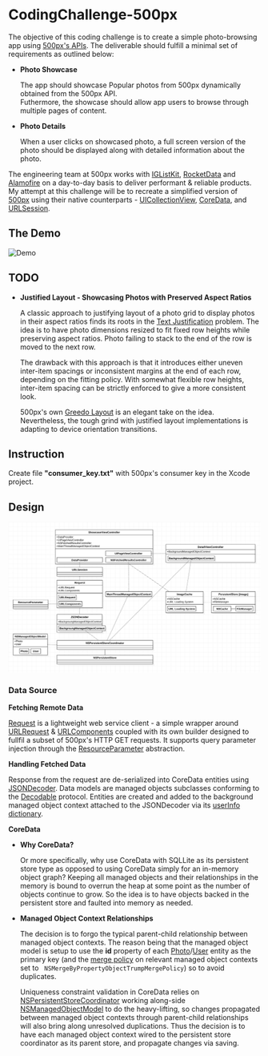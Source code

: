 # CodingChallenge-500px
The objective of this coding challenge is to create a simple photo-browsing app using [500px's APIs](https://github.com/500px/legacy-api-documentation). The deliverable should fulfill a minimal set of requirements as outlined below:
* __Photo Showcase__
  
  The app should showcase Popular photos from 500px dynamically obtained from the 500px API.<br/>
  Futhermore, the showcase should allow app users to browse through multiple pages of content.
  
* __Photo Details__

  When a user clicks on showcased photo, a full screen version of the photo should be displayed along with detailed information about the photo.

The engineering team at 500px works with [IGListKit](https://github.com/Instagram/IGListKit), [RocketData](https://github.com/plivesey/RocketData) and [Alamofire](https://github.com/Alamofire/Alamofire) on a day-to-day basis to deliver performant & reliable products. My attempt at this challenge will be to recreate a simplified version of [500px](https://apps.apple.com/app/500px/id471965292) using their native counterparts - [UICollectionView](https://developer.apple.com/documentation/uikit/uicollectionview), [CoreData](https://developer.apple.com/documentation/coredata), and [URLSession](https://developer.apple.com/documentation/foundation/urlsession).

## The Demo
![Demo](./Demo/500pxDemo.gif)

## TODO
* __Justified Layout - Showcasing Photos with Preserved Aspect Ratios__

   A classic approach to justifying layout of a photo grid to display photos in their aspect ratios finds its roots in the [Text Justification](https://en.wikipedia.org/wiki/Line_wrap_and_word_wrap) problem. The idea is to have photo dimensions resized to fit fixed row heights while preserving aspect ratios. Photo failing to stack to the end of the row is moved to the next row. 
   
   The drawback with this approach is that it introduces either uneven inter-item spacings or inconsistent margins at the end of each row, depending on the fitting policy. With somewhat flexible row heights, inter-item spacing can be strictly enforced to give a more consistent look. 
   
   500px's own [Greedo Layout](https://github.com/500px/greedo-layout-for-ios) is an elegant take on the idea. Nevertheless, the tough grind with justified layout implementations is adapting to device orientation transitions.

## Instruction
Create file __"consumer_key.txt"__ with 500px's consumer key in the Xcode project.

## Design
![Design](./Design/500pxDesign.png)

### Data Source

__Fetching Remote Data__

[Request](./CodingChallenge-500px/Networking/Request.swift) is a lightweight web service client - a simple wrapper around [URLRequest](https://developer.apple.com/documentation/foundation/urlrequest) & [URLComponents](https://developer.apple.com/documentation/foundation/urlcomponents) coupled with its own builder designed to fullfil a subset of 500px's HTTP GET requests. It supports query parameter injection through the [ResourceParameter](./CodingChallenge-500px/Networking/ResourceParameter/ResourceParameter%2BPhotos.swift) abstraction.

__Handling Fetched Data__

Response from the request are de-serialized into CoreData entities using [JSONDecoder](https://developer.apple.com/documentation/foundation/jsondecoder). Data models are managed objects subclasses conforming to the [Decodable](https://developer.apple.com/documentation/swift/decodable) protocol. Entities are created and added to the background managed object context attached to the JSONDecoder via its [userInfo dictionary](https://developer.apple.com/documentation/foundation/jsondecoder/2895340-userinfo).

__CoreData__

* __Why CoreData?__

  Or more specifically, why use CoreData with SQLLite as its persistent store type as opposed to using CoreData simply for an in-memory object graph? Keeping all managed objects and their relationships in the memory is bound to overrun the heap at some point as the number of objects continue to grow. So the idea is to have objects backed in the persistent store and faulted into memory as needed.

* __Managed Object Context Relationships__

  The decision is to forgo the typical parent-child relationship between managed object contexts. The reason being that the managed object model is setup to use the __id__ property of each [Photo](./CodingChallenge-500px/CoreData/DataModels/Photo%2BCoreDataClass.swift)/[User](CodingChallenge-500px/CoreData/DataModels/User%2BCoreDataClass.swift) entity as the primary key (and the [merge policy](https://developer.apple.com/documentation/coredata/nsmergepolicy/merge_policies) on relevant managed object contexts set to ` NSMergeByPropertyObjectTrumpMergePolicy`) so to avoid duplicates.
  
  Uniqueness constraint validation in CoreData relies on [NSPersistentStoreCoordinator](https://developer.apple.com/documentation/coredata/nspersistentstorecoordinator) working along-side [NSManagedObjectModel](https://developer.apple.com/documentation/coredata/nsmanagedobjectmodel) to do the heavy-lifting, so changes propagated between managed object contexts through parent-child relationships will also bring along unresolved duplications. Thus the decision is to have each managed object context wired to the persistent store coordinator as its parent store, and propagate changes via saving.

